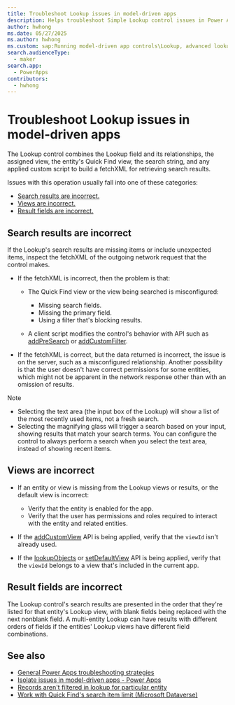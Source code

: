 ```yaml
---
title: Troubleshoot Lookup issues in model-driven apps
description: Helps troubleshoot Simple Lookup control issues in Power Apps model-driven apps.
author: hwhong
ms.date: 05/27/2025
ms.author: hwhong
ms.custom: sap:Running model-driven app controls\Lookup, advanced lookup
search.audienceType: 
  - maker
search.app: 
  - PowerApps
contributors:
  - hwhong
---
```

# Troubleshoot Lookup issues in model-driven apps

The Lookup control combines the Lookup field and its relationships, the assigned view, the entity's Quick Find view, the search string, and any applied custom script to build a fetchXML for retrieving search results.

Issues with this operation usually fall into one of these categories:

- [Search results are incorrect.](#search-results-are-incorrect)
- [Views are incorrect.](#views-are-incorrect)
- [Result fields are incorrect.](#result-fields-are-incorrect)

## Search results are incorrect

If the Lookup's search results are missing items or include unexpected items, inspect the fetchXML of the outgoing network request that the control makes.

- If the fetchXML is incorrect, then the problem is that:

  - The Quick Find view or the view being searched is misconfigured:
    - Missing search fields.
    - Missing the primary field.
    - Using a filter that's blocking results.

  - A client script modifies the control's behavior with API such as [addPreSearch](/power-apps/developer/model-driven-apps/clientapi/reference/controls/addpresearch) or [addCustomFilter](/power-apps/developer/model-driven-apps/clientapi/reference/controls/addcustomfilter).

- If the fetchXML is correct, but the data returned is incorrect, the issue is on the server, such as a misconfigured relationship. Another possibility is that the user doesn't have correct permissions for some entities, which might not be apparent in the network response other than with an omission of results.

> [!NOTE]
>
> - Selecting the text area (the input box of the Lookup) will show a list of the most recently used items, not a fresh search.
> - Selecting the magnifying glass will trigger a search based on your input, showing results that match your search terms. You can configure the control to always perform a search when you select the text area, instead of showing recent items.

## Views are incorrect

- If an entity or view is missing from the Lookup views or results, or the default view is incorrect:

  - Verify that the entity is enabled for the app.
  - Verify that the user has permissions and roles required to interact with the entity and related entities.

- If the [addCustomView](/power-apps/developer/model-driven-apps/clientapi/reference/controls/addcustomview) API is being applied, verify that the `viewId` isn't already used.
- If the [lookupObjects](/power-apps/developer/model-driven-apps/clientapi/reference/xrm-utility/lookupobjects) or [setDefaultView](/power-apps/developer/model-driven-apps/clientapi/reference/controls/setdefaultview) API is being applied, verify that the `viewId` belongs to a view that's included in the current app.

## Result fields are incorrect

The Lookup control's search results are presented in the order that they're listed for that entity's Lookup view, with blank fields being replaced with the next nonblank field. A multi-entity Lookup can have results with different orders of fields if the entities' Lookup views have different field combinations.

## See also

- [General Power Apps troubleshooting strategies](isolate-common-issues.md)
- [Isolate issues in model-driven apps - Power Apps](isolate-model-app-issues.md)
- [Records aren't filtered in lookup for particular entity](~/power-platform/power-apps/create-and-use-apps/lookup-does-not-filter-entity-records.md)
- [Work with Quick Find's search item limit (Microsoft Dataverse)](/power-apps/developer/data-platform/quick-find-limit)

